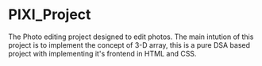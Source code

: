 # PIXI_Project
The Photo editing project designed to edit photos.
The main intution of this project is to implement the concept of 3-D array, this is a pure DSA based project with implementing it's frontend in HTML and CSS.
